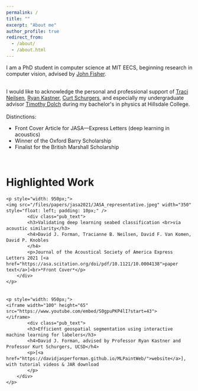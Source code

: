 ```yaml
---
permalink: /
title: ""
excerpt: "About me"
author_profile: true
redirect_from: 
  - /about/
  - /about.html
---
```


<div class="intro">
<p align="justify">
I am a PhD student in computer science at MIT EECS, beginning research in computer vision, advised by <a href="https://www.csail.mit.edu/person/john-fisher">John Fisher</a>. <br><br>

I would like to acknowledge the personal and professional support of
 <a href="https://physics.byu.edu/department/directory/neilsent">Traci Neilsen</a>,
 <a href="http://kastner.ucsd.edu/ryan/">Ryan Kastner</a>,
 <a href="https://jacobsschool.ucsd.edu/cosmos/curt-schurgers">Curt Schurgers</a>, and especially my undergraduate advisor
 <a href="https://www.hillsdale.edu/faculty/timothy-dolch/">Timothy Dolch</a>
 during my bachelor's in physics at Hillsdale College.
<br><br>
Distinctions:
<ul>
  <li>Front Cover Article for JASA—Express Letters (deep learning in acoustics)</li>
  <li>Winner of the Oxford Barry Scholarship</li>
  <li>Finalist for the British Marshall Scholarship</li>
<!--   <li>Recipient of the Matthew Lorber (1956) Presidential Fellowship at MIT<br>(~120 recipients among the incoming graduate students)</li> -->

</ul><br>
</p>
</div>

<div><h1>Highlighted Work</h1></div>
<div id="projects">
<!-- 	<article>
		<a class="pub_image"><img src="/files/papers/jasa2021/JASA_representative.jpeg" width="400"></a>
		<div class="pub_text">
			<h3>Validating deep learning seabed classification <br>via acoustic similarity</h3>
		    <h4 class="authors"> 
			    <strong>David J. Forman</strong>, Tracianne B. Neilsen, David F. Van Komen, David P. Knobles
			</h4>
            <p>JASA Express Letters 2021 [<a href="https://asa.scitation.org/doi/pdf/10.1121/10.0004138">pdf</a>]<br>*Front Cover*</p>
		</div>
	</article> -->
	
	<p style="width: 950px;">
	<img src="/files/papers/jasa2021/JASA_representative.jpeg" width="350" style="float: left; padding: 10px;" />
			<div class="pub_text">
			<h3>Validating deep learning seabed classification <br>via acoustic similarity</h3>
		    <h4>David J. Forman, Tracianne B. Neilsen, David F. Van Komen, David P. Knobles
			</h4>
            <p>Journal of the Acoustical Society of America Express Letters 2021 [<a href="https://asa.scitation.org/doi/pdf/10.1121/10.0004138">paper text</a>]<br>*Front Cover*</p>
		</div>
	</p> 

	
	<p style="width: 950px;">
	<iframe width="100" height="65"
	src="https://www.youtube.com/embed/S0gpuPKP4lI?start=43">
	</iframe>
			<div class="pub_text">
			<h3>Efficient geospatial segmentation using interactive machine learning for labelers</h3>
		    <h4>David J. Forman, advised by Professor Ryan Kastner and Professor Kurt Schurgers, UCSD</h4>
            <p>[<a href="https://davidjasperforman.github.io/MLPaintWeb/">website</a>], with tutorial videos & JAR download
	    	</p>
		</div>
	</p> 
	
<!-- 	<tr>
		<td "><div><a><img class="teaser_img" src="/files/papers/jasa2021/JASA_representative.jpeg"></a></div></td>
		<td"><b>Persistent Nature: A Generative Model of Unbounded 3D Worlds
		</b><br><i>Lucy Chai, Richard Tucker, Zhengqi Li, Phillip Isola, Noah Snavely</i>.
		<br>Conference on Computer Vision and Pattern Recognition, 2023
		<br>[<a href="https://arxiv.org/abs/2303.13515">Paper</a>][<a href="https://chail.github.io/persistent-nature/">Website</a>][<a href="https://github.com/google-research/google-research/tree/master/persistent-nature">Code</a>]
		</td>
	</tr> -->

</div>
